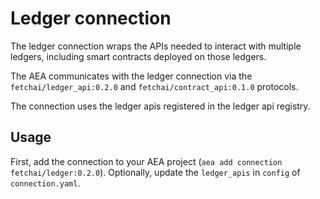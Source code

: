 # Ledger connection
The ledger connection wraps the APIs needed to interact with multiple ledgers, including smart contracts deployed on those ledgers.

The AEA communicates with the ledger connection via the `fetchai/ledger_api:0.2.0` and `fetchai/contract_api:0.1.0` protocols.

The connection uses the ledger apis registered in the ledger api registry.

## Usage
First, add the connection to your AEA project (`aea add connection fetchai/ledger:0.2.0`). Optionally, update the `ledger_apis` in `config` of `connection.yaml`.
